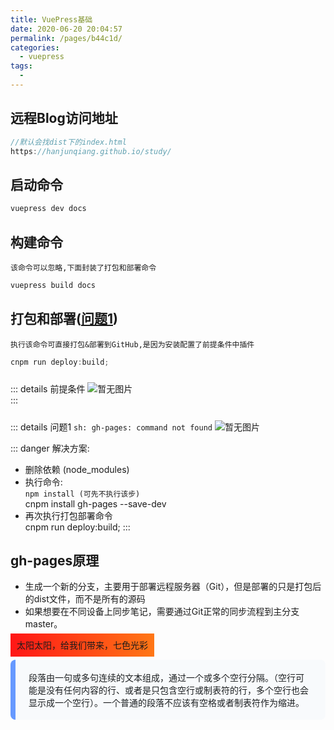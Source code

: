 ```yaml
---
title: VuePress基础
date: 2020-06-20 20:04:57
permalink: /pages/b44c1d/
categories:
  - vuepress
tags:
  - 
---
```


## 远程Blog访问地址
```js
//默认会找dist下的index.html
https://hanjunqiang.github.io/study/
```

## 启动命令
```js
vuepress dev docs
```
## 构建命令
`该命令可以忽略,下面封装了打包和部署命令`
```js
vuepress build docs
```

## 打包和部署([问题1](#wenti1))
`执行该命令可直接打包&部署到GitHub,是因为安装配置了前提条件中插件`
```js
cnpm run deploy:build;
```


::: details 前提条件
<img style="margin-top:10px" :src="$withBase('/vuepress/01.jpg')" alt="暂无图片">
<br>
:::



::: details <span id="wenti1">问题1</span>
`sh: gh-pages: command not found`
<img style="margin-top:10px" :src="$withBase('/vuepress/03.jpg')" alt="暂无图片">
<br>

::: danger 解决方案:
<br>

- 删除依赖 (node_modules)
- 执行命令: <br>
`npm install (可先不执行该步)` <br>
cnpm install gh-pages --save-dev
- 再次执行打包部署命令 <br>
cnpm run deploy:build;
:::

## gh-pages原理
- 生成一个新的分支，主要用于部署远程服务器（Git），但是部署的只是打包后的dist文件，而不是所有的源码
- 如果想要在不同设备上同步笔记，需要通过Git正常的同步流程到主分支master。


<font style="background: linear-gradient( to right, #ff1616, #ff7716);padding:10px">太阳太阳，给我们带来，七色光彩</font>
<p style="text-indent: 0;
    padding: 18px 21px;
    background-color: #f8fafc;
    border-radius: 8px;
    overflow: hidden;
    border-left: 8px solid #69f;
    color: #1c1f21;
    font-size: 1em;"> 
段落由一句或多句连续的文本组成，通过一个或多个空行分隔。（空行可能是没有任何内容的行、或者是只包含空行或制表符的行，多个空行也会显示成一个空行）。一个普通的段落不应该有空格或者制表符作为缩进。
</p>